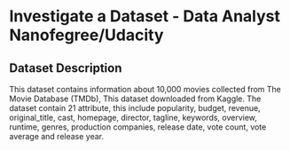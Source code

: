 # Investigate a Dataset - Data Analyst Nanofegree/Udacity
## Dataset Description
This dataset contains information about 10,000 movies collected from The Movie Database (TMDb), This dataset downloaded from Kaggle. The dataset contain 21 attribute, this include popularity, budget, revenue, original_title, cast, homepage, director, tagline, keywords, overview, runtime, genres, production companies, release date, vote count, vote average and release year.
